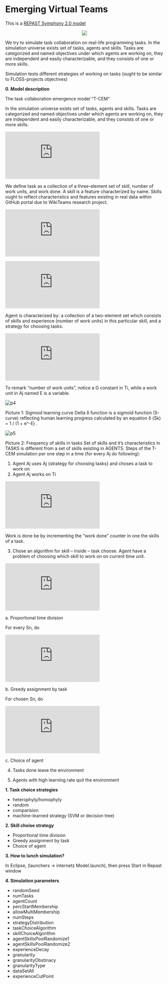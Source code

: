 # Emerging Virtual Teams

This is a [REPAST Symphony 2.0 model](http://repast.sourceforge.net/repast_simphony.html)

<p align="center"><img src="http://liveexpert.pl/coin.jpg" /></p>

We try to simulate task collaboration on real-life programming tasks. 
In the simulation universe exists set of tasks, agents and skills. 
Tasks are categorized and named objectives under which agents are working on, 
they are independent and easily characterizable, and they consists of one or more skills.

Simulation tests different strategies of working on tasks (ought to be similar to FLOSS-projects objectives)

**0. Model description**

The task collaboration emergence model “T-CEM”

In the simulation universe exists set of tasks, agents and skills. Tasks are categorized and named objectives under which agents are working on, they are independent and easily characterizable, and they consists of one or more skills.

![p1](http://latex.codecogs.com/gif.latex?%5C%5C%5B1mm%5D%20T_%7Bi%7D%20%3D%20TASKS%20%5C%5C%5B1mm%5D%20A_%7Bj%7D%20%3D%20AGENTS%20%5C%5C%5B1mm%5D%20S_%7Bk%7D%20%3D%20SKILLS%20%5C%5C%5B1mm%5D "p1")

We define task as a collection of a three-element set of skill, number of work units, and work done. A skill is a feature characterized by name. Skills ought to reflect characteristics and features existing in real data within GitHub portal due to WikiTeams research project. 

![p2](http://latex.codecogs.com/gif.latex?T_%7Bi%7D%20%3D%20%5C%7B%20s_%7Be%7D%5E%7BT_%7Bi%7D%7D%2C%20G_%7Be%7D%5E%7BS%5E%7BT_%7Bi%7D%7D%7D%2C%20W%5E%7BS%5E%7BT_%7Bi%7D%7D%7D%5C%7D "p2")

![p2a](http://latex.codecogs.com/gif.latex?S_%7Bk%7D%20%3D%20%3Cname%3E "p2a")

Agent is characterized by: a collection of a two-element set which consists of skills and experience (number of work units) in this particular skill, and a strategy for choosing tasks. 

![p3](http://latex.codecogs.com/gif.latex?A_%7Bj%7D%20%3D%20%5C%7B%3CS_%7Be%7D%5E%7BA%5E%7Bj%7D%7D%2C%20E_%7Be%7D%5E%7BS%5E%7BA%5E%7Bj%7D%7D%7D%3E%5C%7D%2C%20%22STRATEGY%20%5C%20FOR%20%5C%20CHOOSING%20%5C%20TASKS%22 "p3")

To remark “number of work units”, notice a G constant in Ti, while a work unit in Aj named E is a variable.

![p4](http://liveexpert.pl/p4.png "p4")

Picture 1: Sigmoid learning curve
Delta δ function is a sigmoid function (S-curve) reflecting human learning progress calculated by an equation δ (Sk) = 1 / (1 + e^-E) . 

![p5](http://liveexpert.pl/p5.png "p5")

Picture 2: Frequency of skills in tasks
Set of skills and it’s characteristics in TASKS is different from a set of skills existing in AGENTS.
Steps of the T-CEM simulation per one step in a time (for every Aj do following):

1.	Agent Aj uses Aj {strategy for choosing tasks} and choses a task to work on
2.	Agent Aj works on Ti

   ![p6](http://latex.codecogs.com/gif.latex?T_%7Bi%7D%20%5Ccap%20A_%7Bj%7D%20%3D%20%5C%7BS_%7Bn%7D%5C%7D_%7Bn%3D1%7D%5E%7BN%7D "p6")

   Work is done be by incrementing the “work done” counter in one the skills of a task.

3.	Chose an algorithm for skill – inside – task choose. Agent have a problem of choosing which skill to work on on current time unit.

   ![p7](http://latex.codecogs.com/gif.latex?%5Calpha%20%3D%20%5Cfrac%7B1%7D%7BN%7D "p7")

   a.	Proportional time division

   For every Sn, do

   ![p8](http://latex.codecogs.com/gif.latex?%5C%5C%5B1mm%5D%20W%5E%7BS_%7Bn%7D%7D%20%3D%20W%5E%7BS_%7Bn%7D%7D%20&plus;%201%20%5Ccdot%20%5Calpha%20%5Ccdot%20%5Cdelta%28E%29%20%5C%5C%5B1mm%5D%20E%5E%7BS_%7Bn%7D%7D%20%3D%20E%5E%7BS_%7Bn%7D%7D%20&plus;%201%20%5Ccdot%20%5Calpha "p8")

   b.	Greedy assignment by task

   For chosen Sn, do

   ![p9](http://latex.codecogs.com/gif.latex?%5C%5C%5B1mm%5D%20W%5E%7BS_%7Bn%7D%7D%20%3D%20W%5E%7BS_%7Bn%7D%7D%20&plus;%201%20%5Ccdot%20%5Cdelta%28E%29%20%5C%5C%5B1mm%5D%20E%5E%7BS_%7Bn%7D%7D%20%3D%20E%5E%7BS_%7Bn%7D%7D%20&plus;%201 "p9")

   c.	Choice of agent

4.	Tasks done leave the environment

5.	Agents with high learning rate quit the environment



**1. Task choice strategies**

* heterophyly/homophyly
* random
* comparision
* machine-learned strategy (SVM or decision tree)


**2. Skill choise strategy**

* Proportional time division
* Greedy assignment by task
* Choice of agent


**3. How to lunch simulation?**

In Eclipse, (launchers -> internetz Model.launch), then press Start in Repast window

**4. Simulation parameters**

* randomSeed
* numTasks
* agentCount
* percStartMembership
* allowMultiMembership
* numSteps
* strategyDistribution
* taskChoiceAlgorithm
* skillChoiceAlgorithm
* agentSkillsPoolRandomize1
* agentSkillsPoolRandomize2
* experienceDecay
* granularity
* granularityObstinacy
* granularityType
* dataSetAll
* experienceCutPoint
